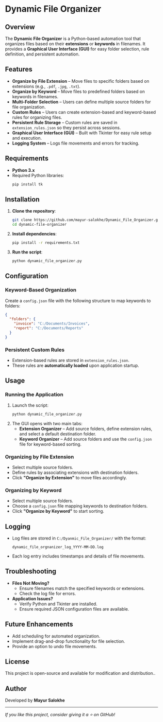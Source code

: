 # Dynamic File Organizer

## Overview
The **Dynamic File Organizer** is a Python-based automation tool that organizes files based on their **extensions** or **keywords** in filenames. It provides a **Graphical User Interface (GUI)** for easy folder selection, rule definition, and persistent automation.

## Features
- **Organize by File Extension** – Move files to specific folders based on extensions (e.g., `.pdf`, `.jpg`, `.txt`).
- **Organize by Keyword** – Move files to predefined folders based on keywords in filenames.
- **Multi-Folder Selection** – Users can define multiple source folders for file organization.
- **Custom Rules** – Users can create extension-based and keyword-based rules for organizing files.
- **Persistent Rule Storage** – Custom rules are saved in `extension_rules.json` so they persist across sessions.
- **Graphical User Interface (GUI)** – Built with Tkinter for easy rule setup and execution.
- **Logging System** – Logs file movements and errors for tracking.

## Requirements
- **Python 3.x**
- Required Python libraries:
  ```sh
  pip install tk
  ```

## Installation
1. **Clone the repository**:
   ```sh
   git clone https://github.com/mayur-salokhe/Dynamic_File_Organizer.git
   cd dynamic-file-organizer
   ```
2. **Install dependencies**:
   ```sh
   pip install -r requirements.txt
   ```
3. **Run the script**:
   ```sh
   python dynamic_file_organizer.py
   ```

## Configuration
### **Keyword-Based Organization**
Create a `config.json` file with the following structure to map keywords to folders:
```json
{
  "folders": {
    "invoice": "C:/Documents/Invoices",
    "report": "C:/Documents/Reports"
  }
}
```

### **Persistent Custom Rules**
- Extension-based rules are stored in `extension_rules.json`.
- These rules are **automatically loaded** upon application startup.

## Usage
### **Running the Application**
1. Launch the script:
   ```sh
   python dynamic_file_organizer.py
   ```
2. The GUI opens with two main tabs:
   - **Extension Organizer** – Add source folders, define extension rules, and select a default destination folder.
   - **Keyword Organizer** – Add source folders and use the `config.json` file for keyword-based sorting.

### **Organizing by File Extension**
- Select multiple source folders.
- Define rules by associating extensions with destination folders.
- Click **"Organize by Extension"** to move files accordingly.

### **Organizing by Keyword**
- Select multiple source folders.
- Choose a `config.json` file mapping keywords to destination folders.
- Click **"Organize by Keyword"** to start sorting.

## Logging
- Log files are stored in `C:/Dyanmic_File_Organizer/` with the format:
  ```
  dynamic_file_orgnanizer_log_YYYY-MM-DD.log
  ```
- Each log entry includes timestamps and details of file movements.

## Troubleshooting
- **Files Not Moving?**
  - Ensure filenames match the specified keywords or extensions.
  - Check the log file for errors.
- **Application Issues?**
  - Verify Python and Tkinter are installed.
  - Ensure required JSON configuration files are available.

## Future Enhancements
- Add scheduling for automated organization.
- Implement drag-and-drop functionality for file selection.
- Provide an option to undo file movements.

## License
This project is open-source and available for modification and distribution..

## Author
Developed by **Mayur Salokhe**

---
_If you like this project, consider giving it a ⭐ on GitHub!_

